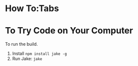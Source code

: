 How To:Tabs
======================


To Try Code on Your Computer
============================


To run the build.
1.  Install `npm install jake -g`
2. Run Jake: `jake`
